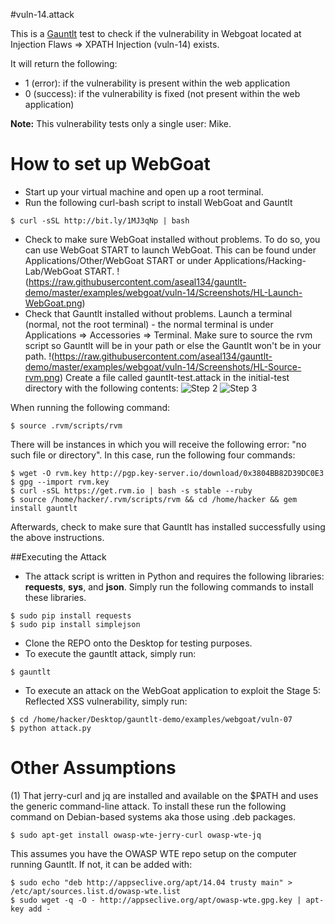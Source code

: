 #vuln-14.attack

This is a [Gauntlt](http://gauntlt.org/) test to check if the vulnerability in Webgoat located at Injection Flaws => XPATH Injection (vuln-14) exists.

It will return the following:
 - 1 (error): if the vulnerability is present within the web application
 - 0 (success): if the vulnerability is fixed (not present within the web application)

**Note:** This vulnerability tests only a single user: Mike.

# How to set up WebGoat 
* Start up your virtual machine and open up a root terminal.
* Run the following curl-bash script to install WebGoat and Gauntlt
```
$ curl -sSL http://bit.ly/1MJ3qNp | bash
```
* Check to make sure WebGoat installed without problems. To do so, you can use WebGoat START to launch WebGoat. This can be found under Applications/Other/WebGoat START or under Applications/Hacking-Lab/WebGoat START.
!(https://raw.githubusercontent.com/aseal134/gauntlt-demo/master/examples/webgoat/vuln-14/Screenshots/HL-Launch-WebGoat.png)
* Check that Gauntlt installed without problems. 
Launch a terminal (normal, not the root terminal) - the normal terminal is under Applications => Accessories => Terminal.  Make sure to source the rvm script so Gauntlt will be in your path or else the Gauntlt won't be in your path.
!(https://raw.githubusercontent.com/aseal134/gauntlt-demo/master/examples/webgoat/vuln-14/Screenshots/HL-Source-rvm.png)
Create a file called gauntlt-test.attack in the initial-test directory with the following contents:
![Step 2](http://res.cloudinary.com/dx4at2j5f/image/upload/v1449532707/CaseStudy/Step1.png)
![Step 3](http://res.cloudinary.com/dx4at2j5f/image/upload/v1449532665/CaseStudy/Step3.png)

When running the following command: 
```
$ source .rvm/scripts/rvm
```
There will be instances in which you will receive the following error: "no such file or directory". In this case, run the following four commands:
```
$ wget -O rvm.key http://pgp.key-server.io/download/0x3804BB82D39DC0E3
$ gpg --import rvm.key
$ curl -sSL https://get.rvm.io | bash -s stable --ruby
$ source /home/hacker/.rvm/scripts/rvm && cd /home/hacker && gem install gauntlt
```
Afterwards, check to make sure that Gauntlt has installed successfully using the above instructions.

##Executing the Attack
* The attack script is written in Python and requires the following libraries: **requests**, **sys**, and **json**. Simply run the following commands to install these libraries.
```
$ sudo pip install requests
$ sudo pip install simplejson
```
* Clone the REPO onto the Desktop for testing purposes.
* To execute the gauntlt attack, simply run:
```
$ gauntlt
```
* To execute an attack on the WebGoat application to exploit the Stage 5: Reflected XSS vulnerability, simply run:
```
$ cd /home/hacker/Desktop/gauntlt-demo/examples/webgoat/vuln-07
$ python attack.py
```

# Other Assumptions
(1) That jerry-curl and jq are installed and available on the $PATH and uses the generic command-line attack.  To install these run the following command on Debian-based systems aka those using .deb packages.

```
$ sudo apt-get install owasp-wte-jerry-curl owasp-wte-jq
```

This assumes you have the OWASP WTE repo setup on the computer running Gauntlt.  If not, it can be added with:

```
$ sudo echo "deb http://appseclive.org/apt/14.04 trusty main" > /etc/apt/sources.list.d/owasp-wte.list
$ sudo wget -q -O - http://appseclive.org/apt/owasp-wte.gpg.key | apt-key add -
```

